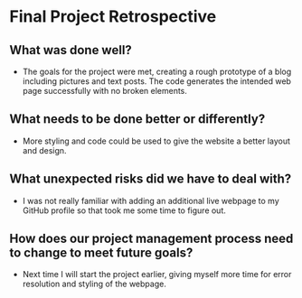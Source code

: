 # Final Project Retrospective
## What was done well?
- The goals for the project were met, creating a rough prototype of a blog including pictures and text posts. The code generates the intended web page successfully with no broken elements.
## What needs to be done better or differently?
- More styling and code could be used to give the website a better layout and design.
## What unexpected risks did we have to deal with?
- I was not really familiar with adding an additional live webpage to my GitHub profile so that took me some time to figure out.
## How does our project management process need to change to meet future goals?
- Next time I will start the project earlier, giving myself more time for error resolution and styling of the webpage.